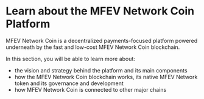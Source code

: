 # Learn about the MFEV Network Coin Platform

MFEV Network Coin is a decentralized payments-focused platform powered underneath by the fast and low-cost MFEV Network Coin blockchain.&#x20;

In this section, you will be able to learn more about:

- the vision and strategy behind the platform and its main components
- how the MFEV Network Coin blockchain works, its native MFEV Network token and its governance and development
- how MFEV Network Coin is connected to other major chains
